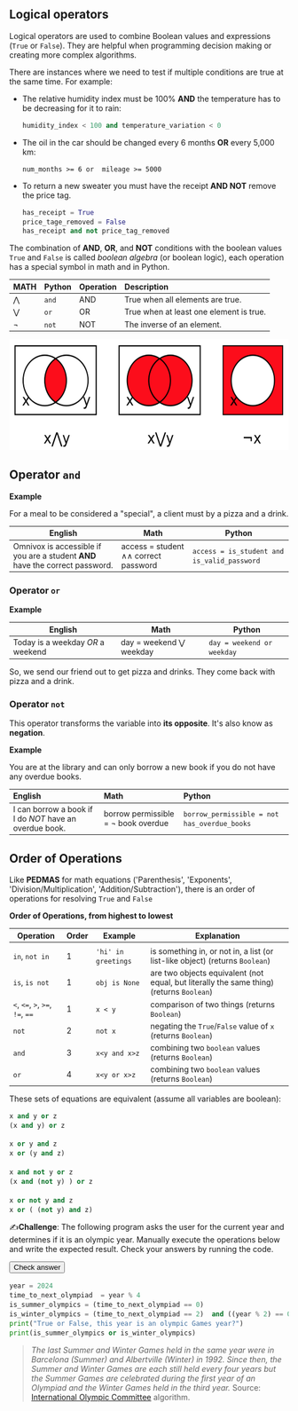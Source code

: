 ## Logical operators



Logical operators are used to combine Boolean values and expressions (`True` or `False`).  They are helpful when programming decision making or creating more complex algorithms. 

There are instances where we need to test if multiple conditions are true at the same time. For example: 

- The relative humidity index must be 100% **AND** the temperature has to be decreasing for it to rain:

  ```python
  humidity_index < 100 and temperature_variation < 0
  ```

  

- The oil in the car should be changed every 6 months **OR** every 5,000 km:

  ```
  num_months >= 6 or  mileage >= 5000
  ```

  

- To return a new sweater you must have the receipt **AND NOT** remove the price tag.

  ```python
  has_receipt = True
  price_tage_removed = False
  has_receipt and not price_tag_removed
  ```

  

The combination of **AND**, **OR**, and **NOT** conditions with the boolean values `True` and `False` is called *boolean algebra* (or boolean logic), each operation has a special symbol in math and in Python.



| MATH | Python | Operation | Description                             |
| :--- | :----- | :-------- | :-------------------------------------- |
| ⋀    | `and`  | AND       | True when all elements are true.        |
| ⋁    | `or`   | OR        | True when at least one element is true. |
| ¬    | `not`  | NOT       | The inverse of an element.              |

<img src="Images/09_and_or_not.png" height=200/>



## Operator `and`

**Example**

For a meal to be considered a "special", a client must by a pizza and a drink.

| English                                                      | Math                                 | Python                                       |
| ------------------------------------------------------------ | ------------------------------------ | -------------------------------------------- |
| Omnivox is accessible if you are a student  **AND** have the correct password. | access = student ∧∧ correct password | `access = is_student and is_valid_password` |



### Operator `or`

**Example**

| English                           | Math                    | Python                      |
| --------------------------------- | ----------------------- | --------------------------- |
| Today is a weekday *OR* a weekend | day = weekend ⋁ weekday | `day = weekend or weekday` |

So, we send our friend out to get pizza and drinks. They come back with pizza and a drink.



### Operator `not`

This operator transforms the variable into **its opposite**. It's also know as **negation**.

**Example**

You are at the library and can only borrow a new book if you do not have any overdue books.

| English                                                 | Math                                 | Python                                        |
| :------------------------------------------------------ | :----------------------------------- | :-------------------------------------------- |
| I can borrow a book if I do *NOT* have an overdue book. | borrow permissible  = ¬ book overdue | `borrow_permissible = not has_overdue_books` |



## Order of Operations 

Like **PEDMAS** for math equations ('Parenthesis', 'Exponents', 'Division/Multiplication', 'Addition/Subtraction'), there is an order of operations for resolving `True` and `False`



**Order of Operations, from highest to lowest**

| Operation                        | Order | Example             | Explanation                                                  |
| -------------------------------- | ----- | ------------------- | ------------------------------------------------------------ |
|                                  |       |                     |                                                              |
| `in`, `not in`                   | 1     | `'hi' in greetings` | is something in, or not in, a list (or list-like object) (returns `Boolean`) |
| `is`, `is not`                   | 1     | `obj is None`       | are two objects equivalent (not equal, but literally the same thing) (returns `Boolean`) |
| `<`, `<=`, `>`, `>=`, `!=`, `==` | 1     | `x < y`             | comparison of two things (returns `Boolean`)                 |
| `not`                            | 2     | `not x`             | negating the `True`/`False` value of `x` (returns `Boolean`) |
| `and`                            | 3     | `x<y and x>z`       | combining two `boolean` values (returns `Boolean`)           |
| `or`                             | 4     | `x<y or x>z`        | combining two `boolean` values (returns `Boolean`)           |

These sets of equations are equivalent (assume all variables are boolean):

```python
x and y or z
(x and y) or z

x or y and z
x or (y and z)

x and not y or z
(x and (not y) ) or z

x or not y and z
x or ( (not y) and z)
```



✍️**Challenge**: The following program asks the user for the current year and determines if it is an olympic year. Manually execute the operations below and write the expected result. Check your answers by running the code.

<div class="button-container">     
    <a href="https://app.codeboot.org/5.0.0/?init=.oYm9va3NfZXhhbXBsZS5weQ==~XQAAgABhAQAAAAAAAAAmkEdXvOTiBd_V7Sg2UnzxiMPkGnPkqjQFb6bsOFALs1usuIst7u1dKnSr12RkABkw8rxC5uZF2R3k_d80JTCGKk1cqSLRu68iR3cGLQam7oYOHgSyRUv-KLVXoxsnxg82x0PHN_h2fmcxo7awM2dhsjiuCPpnXAa5Es7TYHq8VT6G2ggDKbp1GC36d_lK_fEZlyd9INBaTxy9fpTMv3N2bhLYG5SelCOFyB2Z95_8YitA.fb2x5bXBpY195ZWFyLnB5~XQAAgAAUAQAAAAAAAAA8mUhJnNeTvgcHkuX6AKbvV44PQEueSO04tYqSeNwNpQw3aHA63QYB9T_K98jsUjlhK0oH-Tj_fEaUlYRNW7jtRw7NdNvfEaww9YUxJMC_6w_QlXlRiFipOXqsfFiEeeQmWuxuBRQBuoD-4j_WkC1MRH9lIei-wS8G8IvFmM-f6DUMXm9z78XVDIK4bFqtoP30gwU=.~lang=py-novice.~showLineNumbers=true.~hidden=true.e">         
    <button class="codeboot-button">
      <span>Check answer</span>
    </button>     
    </a> 
</div>


```python
year = 2024
time_to_next_olympiad  = year % 4
is_summer_olympics = (time_to_next_olympiad == 0)
is_winter_olympics = (time_to_next_olympiad == 2)  and ((year % 2) == 0)
print("True or False, this year is an olympic Games year?")
print(is_summer_olympics or is_winter_olympics)
```

> *The last Summer and Winter Games held in the same year were in Barcelona (Summer) and Albertville (Winter) in 1992. Since then, the Summer and Winter Games are each still held every four years but the Summer Games are celebrated during the first year of an Olympiad and the Winter Games held in the third year.* Source: [International Olympic Committee](https://olympics.com/ioc/faq/history-and-origin-of-the-games/since-when-have-the-summer-and-winter-games-no-longer-been-held-in-the-same-year) algorithm.

